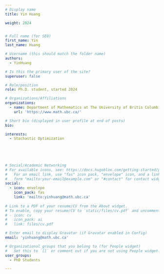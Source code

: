 ```yaml
---
# Display name
title: Yin Huang

weight: 2024


# Full name (for SEO)
first_name: Yin
last_name: Huang

# Username (this should match the folder name)
authors:
  - YinHuang

# Is this the primary user of the site?
superuser: false

# Role/position
role: Ph.D. student, started 2024

# Organizations/Affiliations
organizations:
  - name: Department of Mathematics at The University of Britis Columbia
    url: 'https://www.math.ubc.ca/'

# Short bio (displayed in user profile at end of posts)
bio: 

interests:
  - Stochastic Optimization
 
 

 

# Social/Academic Networking
# For available icons, see: https://docs.hugoblox.com/getting-started/page-#builder/#icons
#   For an email link, use "fas" icon pack, "envelope" icon, and a link in the
#   form "mailto:your-email@example.com" or "#contact" for contact widget.
social:
  - icon: envelope
    icon_pack: fas
    link: 'mailto:yinhuang@math.ubc.ca'
  
# Link to a PDF of your resume/CV from the About widget.
# To enable, copy your resume/CV to `static/files/cv.pdf` and uncomment the lines below.
# - icon: cv
#   icon_pack: ai
#   link: files/cv.pdf

# Enter email to display Gravatar (if Gravatar enabled in Config)
email: 'yinhuang@math.ubc.ca'

# Organizational groups that you belong to (for People widget)
#   Set this to `[]` or comment out if you are not using People widget.
user_groups:
  - PhD Students

---
```


